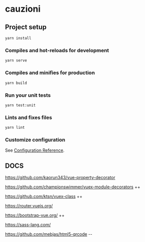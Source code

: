 # cauzioni

## Project setup
```
yarn install
```

### Compiles and hot-reloads for development
```
yarn serve
```

### Compiles and minifies for production
```
yarn build
```

### Run your unit tests
```
yarn test:unit
```

### Lints and fixes files
```
yarn lint
```

### Customize configuration
See [Configuration Reference](https://cli.vuejs.org/config/).

## DOCS

https://github.com/kaorun343/vue-property-decorator

https://github.com/championswimmer/vuex-module-decorators ++

https://github.com/ktsn/vuex-class ++

https://router.vuejs.org/ 

https://bootstrap-vue.org/ ++

https://sass-lang.com/

https://github.com/mebjas/html5-qrcode --
